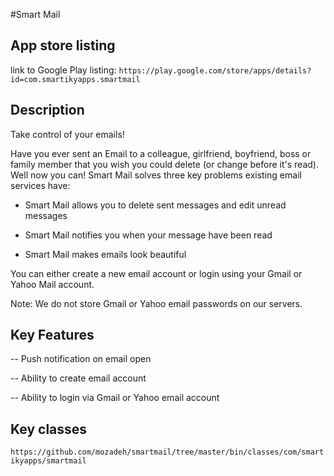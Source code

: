 #Smart Mail

## App store listing

link to Google Play listing: ```https://play.google.com/store/apps/details?id=com.smartikyapps.smartmail```

## Description

Take control of your emails!

Have you ever sent an Email to a colleague, girlfriend, boyfriend, boss or family member that you wish you could delete (or change before it's read). Well now you can! Smart Mail solves three key problems existing email services have:

- Smart Mail allows you to delete sent messages and edit unread messages

- Smart Mail notifies you when your message have been read

- Smart Mail makes emails look beautiful

You can either create a new email account or login using your Gmail or Yahoo Mail account.

Note: We do not store Gmail or Yahoo email passwords on our servers.

## Key Features

-- Push notification on email open

-- Ability to create email account

-- Ability to login via Gmail or Yahoo email account


## Key classes
```https://github.com/mozadeh/smartmail/tree/master/bin/classes/com/smartikyapps/smartmail```

